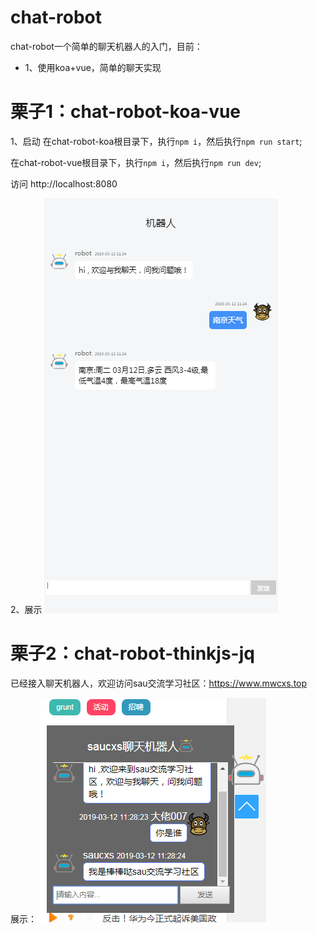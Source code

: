 # chat-robot
chat-robot一个简单的聊天机器人的入门，目前：
+ 1、使用koa+vue，简单的聊天实现

# 栗子1：chat-robot-koa-vue
1、启动
在chat-robot-koa根目录下，执行`npm i`，然后执行`npm run start`;

在chat-robot-vue根目录下，执行`npm i`，然后执行`npm run dev`;

访问 http://localhost:8080

2、展示
![image](./chat-robot-koa-vue/image/chat-room.png)


# 栗子2：chat-robot-thinkjs-jq
已经接入聊天机器人，欢迎访问sau交流学习社区：https://www.mwcxs.top

展示：
![iamge](./chat-robot-koa-vue/image/chat-room-2.png)

